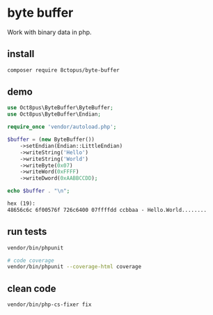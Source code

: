 # byte buffer

Work with binary data in php.

## install

```sh
composer require 8ctopus/byte-buffer
```

## demo

```php
use Oct8pus\ByteBuffer\ByteBuffer;
use Oct8pus\ByteBuffer\Endian;

require_once 'vendor/autoload.php';

$buffer = (new ByteBuffer())
    ->setEndian(Endian::LittleEndian)
    ->writeString('Hello')
    ->writeString('World')
    ->writeByte(0x07)
    ->writeWord(0xFFFF)
    ->writeDword(0xAABBCCDD);

echo $buffer . "\n";
```

```txt
hex (19):
48656c6c 6f00576f 726c6400 07ffffdd ccbbaa - Hello.World........
```

## run tests

```sh
vendor/bin/phpunit

# code coverage
vendor/bin/phpunit --coverage-html coverage
```

## clean code

```sh
vendor/bin/php-cs-fixer fix
```
